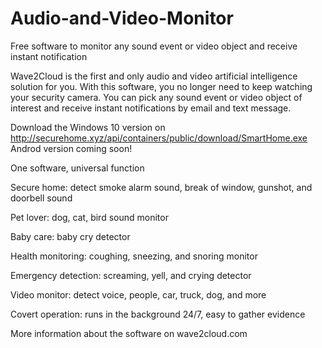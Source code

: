 # Audio-and-Video-Monitor
Free software to monitor any sound event or video object and receive instant notification 

Wave2Cloud is the first and only audio and video artificial intelligence solution for you. 
With this software, you no longer need to keep watching your security camera. 
You can pick any sound event or video object of interest and receive instant notifications by email and text message.

Download the Windows 10 version on http://securehome.xyz/api/containers/public/download/SmartHome.exe
Androd version coming soon!

One software, universal function

Secure home:
     detect smoke alarm sound,  break of window,  gunshot, and doorbell sound

Pet lover: 
      dog, cat, bird sound monitor

Baby care:
      baby cry detector 

Health monitoring:
     coughing, sneezing, and snoring monitor

Emergency detection: 
     screaming, yell, and crying detector

Video monitor:
     detect voice, people, car, truck, dog, and more

Covert operation: 
     runs in the background 24/7, easy to gather evidence


More information about the software on wave2cloud.com

